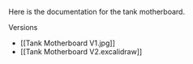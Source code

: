 Here is the documentation for the tank motherboard.

Versions
- [[Tank Motherboard V1.jpg]]
- [[Tank Motherboard V2.excalidraw]]